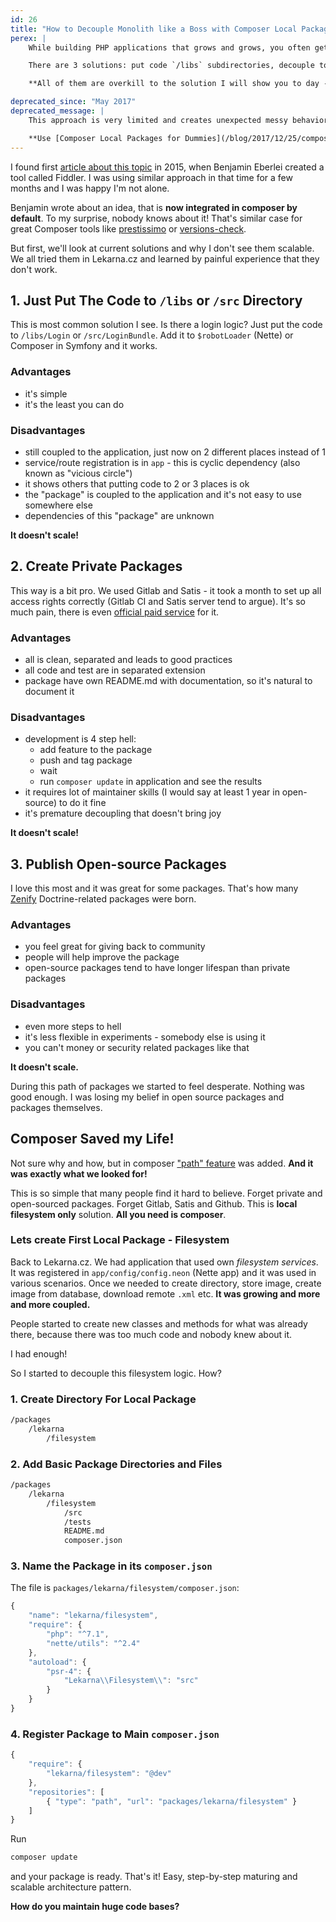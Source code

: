 ```yaml
---
id: 26
title: "How to Decouple Monolith like a Boss with Composer Local Packages"
perex: |
    While building PHP applications that grows and grows, you often get to the situation when there is too much code. You get easily lost, duplicate and code smells and rottens. The cognitive upkeep to add a new class is bigger every day.

    There are 3 solutions: put code `/libs` subdirectories, decouple to private packages using Satis or (the best) create an open-source packages.

    **All of them are overkill to the solution I will show you to day - composer local packages.**

deprecated_since: "May 2017"
deprecated_message: |
    This approach is very limited and creates unexpected messy behavior.

    **Use [Composer Local Packages for Dummies](/blog/2017/12/25/composer-local-packages-for-dummies/) with [Symplify/MonorepoBuilder](https://github.com/symplify/monorepo-builder) instead.**
---
```


I found first [article about this topic](http://www.whitewashing.de/2015/04/11/monolithic_repositories_with_php_and_composer.html) in 2015, when Benjamin Eberlei created a tool called Fiddler. I was using similar approach in that time for a few months and I was happy I'm not alone.

Benjamin wrote about an idea, that is **now integrated in composer by default**. To my surprise, nobody knows about it!
That's similar case for great Composer tools like [prestissimo](https://github.com/hirak/prestissimo) or [versions-check](https://github.com/Soullivaneuh/composer-versions-check).

But first, we'll look at current solutions and why I don't see them scalable. We all tried them in Lekarna.cz and learned by painful experience that they don't work.


## 1. Just Put The Code to `/libs` or `/src` Directory

This is most common solution I see. Is there a login logic? Just put the code to `/libs/Login` or `/src/LoginBundle`.
Add it to `$robotLoader` (Nette) or Composer in Symfony and it works.

### Advantages

- it's simple
- it's the least you can do

### Disadvantages

- still coupled to the application, just now on 2 different places instead of 1
- service/route registration is in `app` - this is cyclic dependency (also known as "vicious circle")
- it shows others that putting code to 2 or 3 places is ok
- the "package" is coupled to the application and it's not easy to use somewhere else
- dependencies of this "package" are unknown


**It doesn't scale!**


## 2. Create Private Packages

This way is a bit pro. We used Gitlab and Satis - it took a month to set up all access rights correctly (Gitlab CI and Satis server tend to argue). It's so much pain, there is even [official paid service](https://packagist.com) for it.

### Advantages

- all is clean, separated and leads to good practices
- all code and test are in separated extension
- package have own README.md with documentation, so it's natural to document it

### Disadvantages

- development is 4 step hell:
    - add feature to the package
    - push and tag package
    - wait
    - run `composer update` in application and see the results
- it requires lot of maintainer skills (I would say at least 1 year in open-source) to do it fine
- it's premature decoupling that doesn't bring joy

**It doesn't scale!**


## 3. Publish Open-source Packages

I love this most and it was great for some packages. That's how many [Zenify](https://github.com/Zenify) Doctrine-related packages were born.

### Advantages

- you feel great for giving back to community
- people will help improve the package
- open-source packages tend to have longer lifespan than private packages

### Disadvantages

- even more steps to hell
- it's less flexible in experiments - somebody else is using it
- you can't money or security related packages like that

**It doesn't scale.**


During this path of packages we started to feel desperate. Nothing was good enough. I was losing my belief in open source packages and packages themselves.


## Composer Saved my Life!

Not sure why and how, but in composer ["path" feature](https://getcomposer.org/doc/05-repositories.md#path) was added. **And it was exactly what we looked for!**

This is so simple that many people find it hard to believe. Forget private and open-sourced packages. Forget Gitlab, Satis and Github. This is **local filesystem only** solution. **All you need is composer**.

### Lets create First Local Package - Filesystem

Back to Lekarna.cz. We had application that used own *filesystem services*. It was registered in `app/config/config.neon` (Nette app) and it was used in various scenarios. Once we needed to create directory, store image, create image from database, download remote `.xml` etc. **It was growing and more and more coupled.**

People started to create new classes and methods for what was already there, because there was too much code and nobody knew about it.

I had enough!

So I started to decouple this filesystem logic. How?

### 1. Create Directory For Local Package

```bash
/packages
    /lekarna
        /filesystem
```

### 2. Add Basic Package Directories and Files

```bash
/packages
    /lekarna
        /filesystem
            /src
            /tests
            README.md
            composer.json
```

### 3. Name the Package in its `composer.json`

The file is `packages/lekarna/filesystem/composer.json`:

```javascript
{
    "name": "lekarna/filesystem",
    "require": {
        "php": "^7.1",
        "nette/utils": "^2.4"
    },
    "autoload": {
        "psr-4": {
            "Lekarna\\Filesystem\\": "src"
        }
    }
}
```

### 4. Register Package to Main `composer.json`

```javascript
{
    "require": {
        "lekarna/filesystem": "@dev"
    },
    "repositories": [
        { "type": "path", "url": "packages/lekarna/filesystem" }
    ]
}
```

Run

```bash
composer update
```

and your package is ready. That's it! Easy, step-by-step maturing and scalable architecture pattern.

**How do you maintain huge code bases?**

